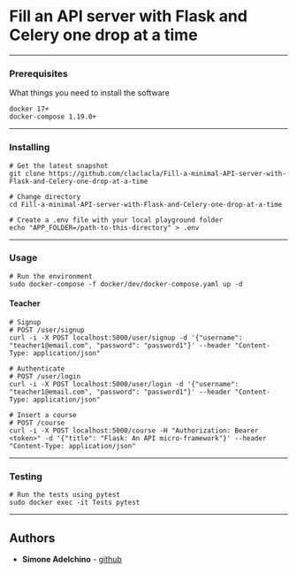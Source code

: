 # Fill an API server with Flask and Celery one drop at a time

--------------------------------------------------------------------------------

### Prerequisites

What things you need to install the software

```
docker 17+
docker-compose 1.19.0+
```

--------------------------------------------------------------------------------

### Installing

```
# Get the latest snapshot
git clone https://github.com/claclacla/Fill-a-minimal-API-server-with-Flask-and-Celery-one-drop-at-a-time

# Change directory
cd Fill-a-minimal-API-server-with-Flask-and-Celery-one-drop-at-a-time

# Create a .env file with your local playground folder
echo "APP_FOLDER=/path-to-this-directory" > .env

```

--------------------------------------------------------------------------------

### Usage

```
# Run the environment
sudo docker-compose -f docker/dev/docker-compose.yaml up -d
```

#### Teacher

```
# Signup
# POST /user/signup
curl -i -X POST localhost:5000/user/signup -d '{"username": "teacher1@email.com", "password": "password1"}' --header "Content-Type: application/json"

# Authenticate
# POST /user/login
curl -i -X POST localhost:5000/user/login -d '{"username": "teacher1@email.com", "password": "password1"}' --header "Content-Type: application/json"

# Insert a course
# POST /course
curl -i -X POST localhost:5000/course -H "Authorization: Bearer <token>" -d '{"title": "Flask: An API micro-framework"}' --header "Content-Type: application/json"

```

--------------------------------------------------------------------------------

### Testing

```
# Run the tests using pytest
sudo docker exec -it Tests pytest

```

--------------------------------------------------------------------------------

## Authors

- **Simone Adelchino** - [github](https://github.com/claclacla)
